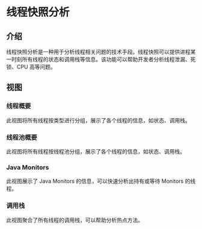 # 线程快照分析

## 介绍

线程快照分析是一种用于分析线程相关问题的技术手段。线程快照可以提供进程某一时刻所有线程的状态和调用栈等信息。该功能可以帮助开发者分析线程泄漏、死锁、CPU
高等问题。

## 视图

### 线程概要

此视图将所有线程按类型进行分组，展示了各个线程的信息，如状态、调用栈。

### 线程池概要

此视图将所有线程按线程池分组，展示了各个线程的信息，如状态、调用栈。

### Java Monitors

此视图展示了 Java Monitors 的信息，可以快速分析出持有或等待 Monitors 的线程。

### 调用栈

此视图聚合了所有线程的调用栈，可以帮助分析热点方法。